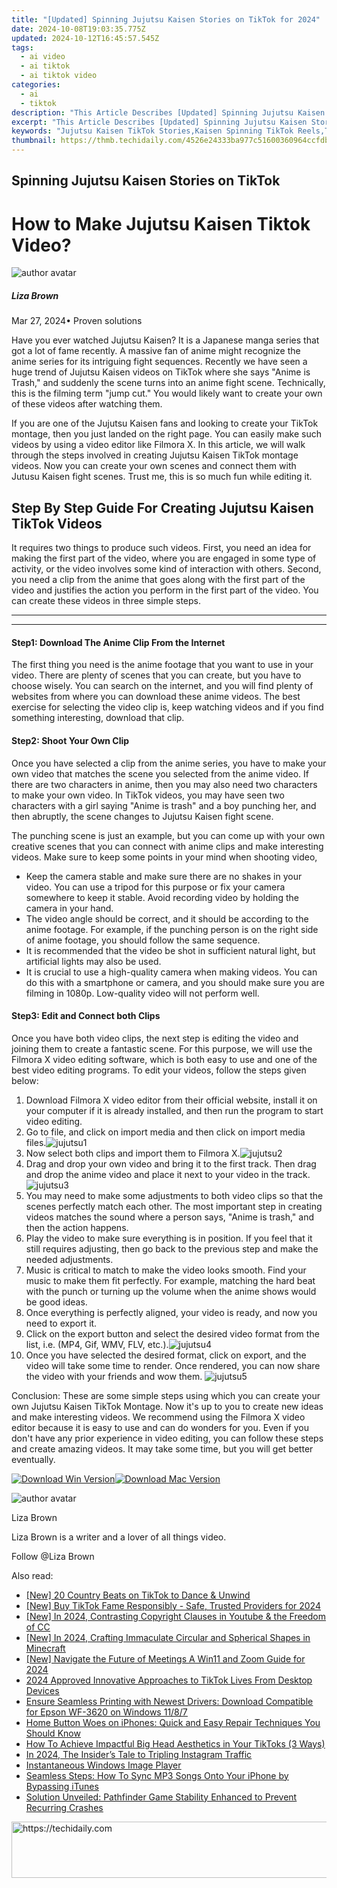 ```yaml
---
title: "[Updated] Spinning Jujutsu Kaisen Stories on TikTok for 2024"
date: 2024-10-08T19:03:35.775Z
updated: 2024-10-12T16:45:57.545Z
tags:
  - ai video
  - ai tiktok
  - ai tiktok video
categories:
  - ai
  - tiktok
description: "This Article Describes [Updated] Spinning Jujutsu Kaisen Stories on TikTok for 2024"
excerpt: "This Article Describes [Updated] Spinning Jujutsu Kaisen Stories on TikTok for 2024"
keywords: "Jujutsu Kaisen TikTok Stories,Kaisen Spinning TikTok Reels,TikTok Kaisen Jujutsu Videos,Spinning Jujutsu on TikTok Series,Kaisen Jujutsu TikTok Challenges,Jujutsu Kaisen TikTok Content,TikTok Jujutsu Kaisen Snippets"
thumbnail: https://thmb.techidaily.com/4526e24333ba977c51600360964ccfdbc4ba0f9b4255ce54480ebe44b63f8c8e.jpg
---
```


## Spinning Jujutsu Kaisen Stories on TikTok

# How to Make Jujutsu Kaisen Tiktok Video?

![author avatar](https://lh5.googleusercontent.com/-AIMmjowaFs4/AAAAAAAAAAI/AAAAAAAAABc/Y5UmwDaI7HU/s250-c-k/photo.jpg)

##### Liza Brown

 Mar 27, 2024• Proven solutions

Have you ever watched Jujutsu Kaisen? It is a Japanese manga series that got a lot of fame recently. A massive fan of anime might recognize the anime series for its intriguing fight sequences. Recently we have seen a huge trend of Jujutsu Kaisen videos on TikTok where she says "Anime is Trash," and suddenly the scene turns into an anime fight scene. Technically, this is the filming term "jump cut." You would likely want to create your own of these videos after watching them.

If you are one of the Jujutsu Kaisen fans and looking to create your TikTok montage, then you just landed on the right page. You can easily make such videos by using a video editor like Filmora X. In this article, we will walk through the steps involved in creating Jujutsu Kaisen TikTok montage videos. Now you can create your own scenes and connect them with Jutusu Kaisen fight scenes. Trust me, this is so much fun while editing it.

## **Step By Step Guide For Creating Jujutsu Kaisen TikTok Videos**

It requires two things to produce such videos. First, you need an idea for making the first part of the video, where you are engaged in some type of activity, or the video involves some kind of interaction with others. Second, you need a clip from the anime that goes along with the first part of the video and justifies the action you perform in the first part of the video. You can create these videos in three simple steps.

---

---

#### Step1: Download The Anime Clip From the Internet

The first thing you need is the anime footage that you want to use in your video. There are plenty of scenes that you can create, but you have to choose wisely. You can search on the internet, and you will find plenty of websites from where you can download these anime videos. The best exercise for selecting the video clip is, keep watching videos and if you find something interesting, download that clip.

#### Step2: Shoot Your Own Clip

Once you have selected a clip from the anime series, you have to make your own video that matches the scene you selected from the anime video. If there are two characters in anime, then you may also need two characters to make your own video. In TikTok videos, you may have seen two characters with a girl saying "Anime is trash" and a boy punching her, and then abruptly, the scene changes to Jujutsu Kaisen fight scene.

The punching scene is just an example, but you can come up with your own creative scenes that you can connect with anime clips and make interesting videos. Make sure to keep some points in your mind when shooting video,

* Keep the camera stable and make sure there are no shakes in your video. You can use a tripod for this purpose or fix your camera somewhere to keep it stable. Avoid recording video by holding the camera in your hand.
* The video angle should be correct, and it should be according to the anime footage. For example, if the punching person is on the right side of anime footage, you should follow the same sequence.
* It is recommended that the video be shot in sufficient natural light, but artificial lights may also be used.
* It is crucial to use a high-quality camera when making videos. You can do this with a smartphone or camera, and you should make sure you are filming in 1080p. Low-quality video will not perform well.

#### Step3: Edit and Connect both Clips

Once you have both video clips, the next step is editing the video and joining them to create a fantastic scene. For this purpose, we will use the Filmora X video editing software, which is both easy to use and one of the best video editing programs. To edit your videos, follow the steps given below:

1. Download Filmora X video editor from their official website, install it on your computer if it is already installed, and then run the program to start video editing.
2. Go to file, and click on import media and then click on import media files.![jujutsu1](https://images.wondershare.com/filmora/article-images/jujutsu1.png)
3. Now select both clips and import them to Filmora X.![jujutsu2](https://images.wondershare.com/filmora/article-images/jujutsu2.png)
4. Drag and drop your own video and bring it to the first track. Then drag and drop the anime video and place it next to your video in the track.![jujutsu3](https://images.wondershare.com/filmora/article-images/jujutsu3.png)
5. You may need to make some adjustments to both video clips so that the scenes perfectly match each other. The most important step in creating videos matches the sound where a person says, "Anime is trash," and then the action happens.
6. Play the video to make sure everything is in position. If you feel that it still requires adjusting, then go back to the previous step and make the needed adjustments.
7. Music is critical to match to make the video looks smooth. Find your music to make them fit perfectly. For example, matching the hard beat with the punch or turning up the volume when the anime shows would be good ideas.
8. Once everything is perfectly aligned, your video is ready, and now you need to export it.
9. Click on the export button and select the desired video format from the list, i.e. (MP4, Gif, WMV, FLV, etc.).![jujutsu4](https://images.wondershare.com/filmora/article-images/jujutsu4.png)
10. Once you have selected the desired format, click on export, and the video will take some time to render. Once rendered, you can now share the video with your friends and wow them. ![jujutsu5](https://images.wondershare.com/filmora/article-images/jujutsu5.gif)

Conclusion: These are some simple steps using which you can create your own Jujutsu Kaisen TikTok Montage. Now it's up to you to create new ideas and make interesting videos. We recommend using the Filmora X video editor because it is easy to use and can do wonders for you. Even if you don't have any prior experience in video editing, you can follow these steps and create amazing videos. It may take some time, but you will get better eventually.

[![Download Win Version](https://images.wondershare.com/filmora/guide/download-btn-win.jpg)](https://tools.techidaily.com/wondershare/filmora/download/)[![Download Mac Version](https://images.wondershare.com/filmora/guide/download-btn-mac.jpg)](https://tools.techidaily.com/wondershare/filmora/download/)

![author avatar](https://lh5.googleusercontent.com/-AIMmjowaFs4/AAAAAAAAAAI/AAAAAAAAABc/Y5UmwDaI7HU/s250-c-k/photo.jpg)

Liza Brown

Liza Brown is a writer and a lover of all things video.

Follow @Liza Brown

<ins class="adsbygoogle"
      style="display:block"
      data-ad-client="ca-pub-7571918770474297"
      data-ad-slot="8358498916"
      data-ad-format="auto"
      data-full-width-responsive="true"></ins>

<span class="atpl-alsoreadstyle">Also read:</span>
<div><ul>
<li><a href="https://tiktok-video-recordings.techidaily.com/new-20-country-beats-on-tiktok-to-dance-and-unwind/"><u>[New] 20 Country Beats on TikTok to Dance & Unwind</u></a></li>
<li><a href="https://tiktok-video-recordings.techidaily.com/new-buy-tiktok-fame-responsibly-safe-trusted-providers-for-2024/"><u>[New] Buy TikTok Fame Responsibly - Safe, Trusted Providers for 2024</u></a></li>
<li><a href="https://youtube-data.techidaily.com/n-2024-contrasting-copyright-clauses-in-youtube-and-the-freedom-of-cc/"><u>[New] In 2024, Contrasting Copyright Clauses in Youtube & the Freedom of CC</u></a></li>
<li><a href="https://video-capture.techidaily.com/new-in-2024-crafting-immaculate-circular-and-spherical-shapes-in-minecraft/"><u>[New] In 2024, Crafting Immaculate Circular and Spherical Shapes in Minecraft</u></a></li>
<li><a href="https://article-helps.techidaily.com/new-navigate-the-future-of-meetings-a-win11-and-zoom-guide-for-2024/"><u>[New] Navigate the Future of Meetings A Win11 and Zoom Guide for 2024</u></a></li>
<li><a href="https://tiktok-video-recordings.techidaily.com/2024-approved-innovative-approaches-to-tiktok-lives-from-desktop-devices/"><u>2024 Approved Innovative Approaches to TikTok Lives From Desktop Devices</u></a></li>
<li><a href="https://driver-download.techidaily.com/ensure-seamless-printing-with-newest-drivers-download-compatible-for-epson-wf-3620-on-windows-1187/"><u>Ensure Seamless Printing with Newest Drivers: Download Compatible for Epson WF-3620 on Windows 11/8/7</u></a></li>
<li><a href="https://fox-that.techidaily.com/home-button-woes-on-iphones-quick-and-easy-repair-techniques-you-should-know/"><u>Home Button Woes on iPhones: Quick and Easy Repair Techniques You Should Know</u></a></li>
<li><a href="https://tiktok-video-recordings.techidaily.com/how-to-achieve-impactful-big-head-aesthetics-in-your-tiktoks-3-ways/"><u>How To Achieve Impactful Big Head Aesthetics in Your TikToks (3 Ways)</u></a></li>
<li><a href="https://instagram-videos.techidaily.com/in-2024-the-insiders-tale-to-tripling-instagram-traffic/"><u>In 2024, The Insider’s Tale to Tripling Instagram Traffic</u></a></li>
<li><a href="https://extra-tips.techidaily.com/instantaneous-windows-image-player/"><u>Instantaneous Windows Image Player</u></a></li>
<li><a href="https://tech-revival.techidaily.com/seamless-steps-how-to-sync-mp3-songs-onto-your-iphone-by-bypassing-itunes/"><u>Seamless Steps: How To Sync MP3 Songs Onto Your iPhone by Bypassing iTunes</u></a></li>
<li><a href="https://win-blog.techidaily.com/solution-unveiled-pathfinder-game-stability-enhanced-to-prevent-recurring-crashes/"><u>Solution Unveiled: Pathfinder Game Stability Enhanced to Prevent Recurring Crashes</u></a></li>
</ul></div>

<!-- affiliate ads begin -->
<a href="https://aligracehair.sjv.io/c/5597632/1896532/19272" target="_top" id="1896532">
  <img src="//a.impactradius-go.com/display-ad/19272-1896532" border="0" alt="https://techidaily.com" width="728" height="90"/>
</a>
<img height="0" width="0" src="https://aligracehair.sjv.io/i/5597632/1896532/19272" style="position:absolute;visibility:hidden;" border="0" />
<!-- affiliate ads end -->

